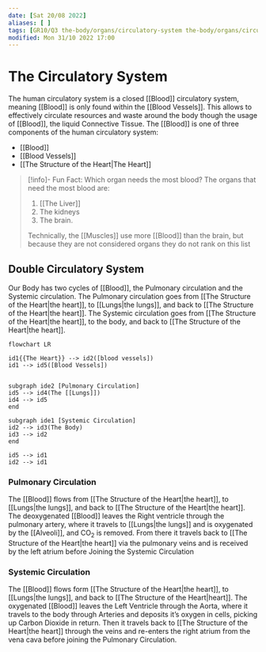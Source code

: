 ```yaml
---
date: [Sat 20/08 2022]
aliases: [ ]
tags: [GR10/Q3 the-body/organs/circulatory-system the-body/organs/circulatory-system ]
modified: Mon 31/10 2022 17:00
---
```

# The Circulatory System
The human circulatory system is a closed [[Blood]] circulatory system, meaning [[Blood]] is only found within the [[Blood Vessels]]. This allows to effectively circulate resources and waste around the body though the usage of [[Blood]], the liquid Connective Tissue. The [[Blood]] is one of three components of the human circulatory system:
- [[Blood]]
- [[Blood Vessels]]
- [[The Structure of the Heart|The Heart]]

> [!info]- Fun Fact: Which organ needs the most blood?
> The organs that need the most blood  are: 
> 1. [[The Liver]]
> 2. The kidneys
> 3. The brain. 
> 
> Technically, the [[Muscles]] use more [[Blood]] than the brain, but because they are not considered organs they do not rank on this list

## Double Circulatory System
Our Body has two cycles of [[Blood]], the Pulmonary circulation and the Systemic circulation. The Pulmonary circulation goes from [[The Structure of the Heart|the heart]], to [[Lungs|the lungs]], and back to [[The Structure of the Heart|the heart]]. The Systemic circulation goes from [[The Structure of the Heart|the heart]], to the body, and back to [[The Structure of the Heart|the heart]]. 
```mermaid
flowchart LR

id1{{The Heart}} --> id2([blood vessels])
id1 --> id5([Blood Vessels])


subgraph ide2 [Pulmonary Circulation]
id5 --> id4(The [[Lungs]])
id4 --> id5
end

subgraph ide1 [Systemic Circulation]
id2 --> id3(The Body)
id3 --> id2
end

id5 --> id1
id2 --> id1

```
### Pulmonary Circulation
The [[Blood]] flows from [[The Structure of the Heart|the heart]], to [[Lungs|the lungs]], and back to [[The Structure of the Heart|the heart]]. The deoxygenated [[Blood]] leaves the Right ventricle through the pulmonary artery, where it travels to [[Lungs|the lungs]] and is oxygenated by the [[Alveoli]], and CO<sub>2</sub> is removed. From there it travels back to [[The Structure of the Heart|the heart]] via the pulmonary veins and is received by the left atrium before Joining the Systemic Circulation

### Systemic Circulation
The [[Blood]] flows form [[The Structure of the Heart|the heart]], to [[Lungs|the lungs]], and back to [[The Structure of the Heart|heart]]. The oxygenated [[Blood]] leaves the Left Ventricle through the Aorta, where it travels to the body through Arteries and deposits it’s oxygen in cells, picking up Carbon Dioxide in return. Then it travels back to [[The Structure of the Heart|the heart]] through the veins and re-enters the right atrium from the vena cava before joining the Pulmonary Circulation. 

